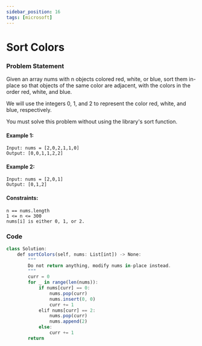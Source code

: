 ```yaml
---
sidebar_position: 16
tags: [microsoft]
---
```


# Sort Colors

### Problem Statement

Given an array nums with n objects colored red, white, or blue, sort them in-place so that objects of the same color are adjacent, with the colors in the order red, white, and blue.

We will use the integers 0, 1, and 2 to represent the color red, white, and blue, respectively.

You must solve this problem without using the library's sort function.

#### Example 1:

```
Input: nums = [2,0,2,1,1,0]
Output: [0,0,1,1,2,2]
```

#### Example 2:

```
Input: nums = [2,0,1]
Output: [0,1,2]
```

#### Constraints:

```
n == nums.length
1 <= n <= 300
nums[i] is either 0, 1, or 2.
```

### Code

```jsx title="Python Code"
class Solution:
    def sortColors(self, nums: List[int]) -> None:
        """
        Do not return anything, modify nums in-place instead.
        """
        curr = 0
        for _ in range(len(nums)):
            if nums[curr] == 0:
                nums.pop(curr)
                nums.insert(0, 0)
                curr += 1
            elif nums[curr] == 2:
                nums.pop(curr)
                nums.append(2)
            else:
                curr += 1
        return
```
